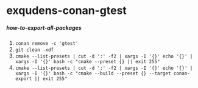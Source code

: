# exqudens-conan-gtest

##### how-to-export-all-packages

1. `conan remove -c 'gtest'`
2. `git clean -xdf`
3. `cmake --list-presets | cut -d ':' -f2 | xargs -I '{}' echo '{}' | xargs -I '{}' bash -c "cmake --preset {} || exit 255"`
4. `cmake --list-presets | cut -d ':' -f2 | xargs -I '{}' echo '{}' | xargs -I '{}' bash -c "cmake --build --preset {} --target conan-export || exit 255"`
